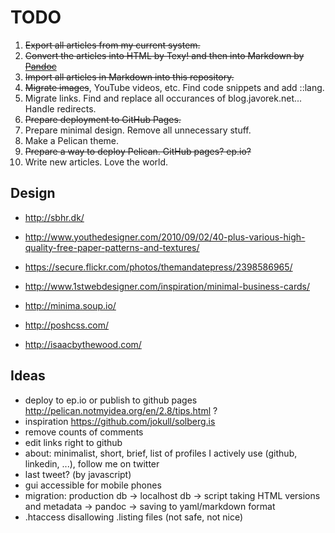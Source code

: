 # TODO

1. <del>Export all articles from my current system.</del>
2. <del>Convert the articles into HTML by Texy! and then into Markdown by [Pandoc][pandoc]</del>
3. <del>Import all articles in Markdown into this repository.</del>
4. <del>Migrate images</del>, YouTube videos, etc. Find code snippets and add ::lang.
5. Migrate links. Find and replace all occurances of blog.javorek.net... Handle redirects.
6. <del>Prepare deployment to GitHub Pages.</del>
7. Prepare minimal design. Remove all unnecessary stuff.
8. Make a Pelican theme.
9. <del>Prepare a way to deploy Pelican. GitHub pages? ep.io?</del>
10. Write new articles. Love the world.

## Design

- http://sbhr.dk/
- http://www.youthedesigner.com/2010/09/02/40-plus-various-high-quality-free-paper-patterns-and-textures/
- https://secure.flickr.com/photos/themandatepress/2398586965/
- http://www.1stwebdesigner.com/inspiration/minimal-business-cards/

- http://minima.soup.io/
- http://poshcss.com/
- http://isaacbythewood.com/

## Ideas

- deploy to ep.io or publish to github pages http://pelican.notmyidea.org/en/2.8/tips.html ?
- inspiration https://github.com/jokull/solberg.is
- remove counts of comments
- edit links right to github
- about: minimalist, short, brief, list of profiles I actively use (github, linkedin, ...), follow me on twitter
- last tweet? (by javascript)
- gui accessible for mobile phones
- migration: production db -> localhost db -> script taking HTML versions and metadata -> pandoc -> saving to yaml/markdown format
- .htaccess disallowing .listing files (not safe, not nice)

[pandoc]: http://johnmacfarlane.net/pandoc/